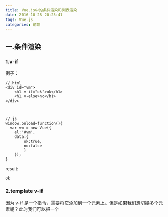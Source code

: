 ```yaml
---
title: Vue.js中的条件渲染和列表渲染
date: 2016-10-28 20:25:41
tags: Vue.js
categories: 前端
---
```



## 一.条件渲染
### 1.v-if

例子：

    //.html
    <div id="vm">  
        <h1 v-if="ok">ok</h1>
        <h1 v-else>no</h1>
    </div>



    //.js
    window.onload=function(){
      var vm = new Vue({
        el:'#vm',
        data:{
            ok:true,
            no:false
            }
        });
    }

result:

    ok

### 2.template v-if

因为 v-if 是一个指令，需要将它添加到一个元素上。但是如果我们想切换多个元素呢？此时我们可以把一个 <template> 元素当做包装元素，并在上面使用 v-if，最终的渲染结果不会包含它。

例子：

    <template v-if="ok">
      <h1>Title</h1>
      <p>Paragraph 1</p>
      <p>Paragraph 2</p>
    </template>

### 3.v-show

v-show指令的用法和v-if用法大体上一样

例子：

    <h1 v-show="ok">Hello!</h1>

**注意：** 不同的是有 v-show 的元素会始终渲染并保持在 DOM 中。v-show 是简单的切换元素的 CSS 属性 display。

注意 v-show 不支持 <template> 语法。

### 4.v-else

可以用 v-else 指令给 v-if 或 v-show 添加一个 “else 块”：

    <div v-if="Math.random() > 0.5">
          Sorry
    </div>
    <div v-else>
          Not sorry
    </div>

**注意：** v-else 元素必须立即跟在 v-if 或 v-show 元素的后面——否则它不能被识别。

## 二.列表渲染

### 1.v-for

a. 可以使用 v-for 指令基于一个数组渲染一个列表。这个指令使用特殊的语法，形式为 item in items，items 是数据数组，item 是当前数组元素的别名：

例：

    //.html
    <ul id="example-1">
      <li v-for="item in items">
        {{ item.message }}
      </li>
    </ul>



    //.js
    var example1 = new Vue({
      el: '#example-1',
      data: {
        items: [
          { message: 'Foo' },
          { message: 'Bar' }
        ]
      }
    })

result:

- Foo
- Bar


b. 也可以使用 v-for 遍历对象。除了 $index 之外，作用域内还可以访问另外一个特殊变量 $key。

例子：

    //.html
    <ul id="repeat-object" class="demo">
      <li v-for="value in object">
        {{ $key }} : {{ value }}
      </li>
    </ul>



    //.js
    new Vue({
      el: '#repeat-object',
      data: {
        object: {
          FirstName: 'John',
          LastName: 'Doe',
          Age: 30
        }
      }    
    })

result:

- FirstName:John
- lastname:Doe
- Age:30

**注意：** 在遍历对象时，是按 Object.keys() 的结果遍历，但是不能保证它的结果在不同的 JavaScript 引擎下是一致的。

c. v-for也可以接收一个整数，此时它将重复模板数次。

    <div>
        <span v-for="n in 10">{{n}}</span>
    </div>

result:

    0123456789


​    
###  2.template v-for

类似于 template v-if，也可以将 v-for 用在 <template> 标签上，以渲染一个包含多个元素的块。例如：

    <ul>
      <template v-for="item in items">
        <li>{{ item.msg }}</li>
        <li class="divider"></li>
      </template>
    </ul>


​    